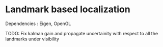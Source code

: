 # Landmark based localization 

Dependencies : Eigen, OpenGL

TODO: Fix kalman gain and propagate uncertainity with respect to all the landmarks under visibility

